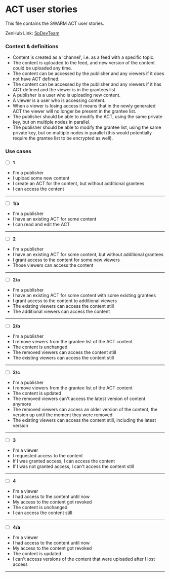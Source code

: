 # ACT user stories

This file contains the SWARM ACT user stories.

ZenHub Link: [SpDevTeam](https://app.zenhub.com/workspaces/spdevteam-6544d91246b817002d853e69/board)

### Context & definitions
- Content is created as a 'channel', i.e. as a feed with a specific topic.
- The content is uploaded to the feed, and new version of the content could be uploaded any time.
- The content can be accessed by the publisher and any viewers if it does not have ACT defined.
- The content can be accessed by the publisher and any viewers if it has ACT defined and the viewer is in the grantees list.
- A publisher is a user who is uploading new content.
- A viewer is a user who is accessing content.
- When a viewer is losing access it means that in the newly generated ACT the viewer will no longer be present in the grantee list.
- The publisher should be able to modify the ACT, using the same private key, but on multiple nodes in parallel.
- The publisher should be able to modify the grantee list, using the same private key, but on multiple nodes in parallel (this would potentially require the grantee list to be encrypted as well).

### Use cases

- [ ] **1**
- I'm a publisher
- I upload some new content
- I create an ACT for the content, but without additional grantees
- I can access the content
___

- [ ] **1/a**
- I'm a publisher
- I have an existing ACT for some content
- I can read and edit the ACT
___

- [ ] **2**
- I'm a publisher
- I have an existing ACT for some content, but without additional grantees
- I grant access to the content for some new viewers
- Those viewers can access the content
___

- [ ] **2/a**
- I'm a publisher
- I have an existing ACT for some content with some existing grantees
- I grant access to the content to additional viewers
- The existing viewers can access the content still
- The additional viewers can access the content
___

- [ ] **2/b**
- I'm a publisher
- I remove viewers from the grantee list of the ACT content
- The content is unchanged
- The removed viewers can access the content still
- The existing viewers can access the content still
___

- [ ] **2/c**
- I'm a publisher
- I remove viewers from the grantee list of the ACT content
- The content is updated
- The removed viewers can't access the latest version of content anymore
- The removed viewers can access an older version of the content, the version up until the moment they were removed
- The existing viewers can access the content still, including the latest version
___

- [ ] **3**
- I'm a viewer
- I requested access to the content
- If I was granted access, I can access the content
- If I was not granted access, I can't access the content still
___

- [ ] **4**
- I'm a viewer
- I had access to the content until now
- My access to the content got revoked
- The content is unchanged
- I can access the content still
___

- [ ] **4/a**
- I'm a viewer
- I had access to the content until now
- My access to the content got revoked
- The content is updated
- I can't access versions of the content that were uploaded after I lost access
___
